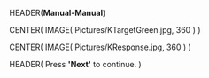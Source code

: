 HEADER(__Manual-Manual__)

CENTER( IMAGE( Pictures/KTargetGreen.jpg, 360 ) )

CENTER( IMAGE( Pictures/KResponse.jpg, 360 ) )
 
HEADER( Press __'Next'__ to continue. )

